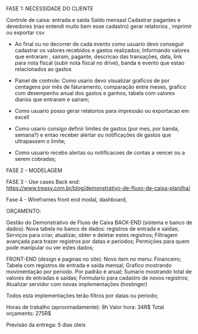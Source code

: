 FASE 1: NECESSIDADE DO CLIENTE

Controle de caixa: entrada e saida
Saldo mensasl
Cadastrar pagantes e devedores (nao entendi muito bem esse cadastro)
gerar relatorios , imprimir ou exportar csv

- Ao final ou no decorrer de cada evento como usuario devo conseguir cadastrar os valores recebidos e gastos realizados;
  Informando valores que entraram , sairam, pagante, descricao das transações, data, link para nota fiscal (subir nota fiscal no drive), banda e evento que estao relacionados ao gastos

- Painel de controle: Como usario devo visualizar graficos de por centagens por mês de faturamento, comparação entre meses, grafico com desempenho anual dos gastos e ganhos, tabela com valores diarios que entraram e sairam;

- Como usuario posso gerar relatorios para impressão ou exportacao em excell

- Como usario consigo definir limites de gastos (por mes, por banda, semana?) e entao receber alertar ou notificações de gastos que ultrapassem o limite;

- Como usuario recebo alertas ou notificacoes de contas a vencer ou a serem cobradas;

FASE 2 - MODELAGEM

FASE 3 - Use cases Back end:
https://www.treasy.com.br/blog/demonstrativo-de-fluxo-de-caixa-planilha/

Fase 4 - Wireframes front end
modal,
dashboard,

ORÇAMENTO:

Gestão do Demonstrativo de Fluxo de Caixa
BACK-END (sistema e banco de dados):
Nova tabela no banco de dados: registros de entrada e saidas;
Serviços para criar, atualizar, obter e deletar estes registros;
Filtragem avançada para trazer registros por datas e periodos;
Permições para quem pode manipular ou ver estes dados;

FRONT-END (design e paginas no site):
Novo item no menu: Financeiro;
Tabela com registros de entrada e saida mensal;
Grafico mostrando movimentação por periodo. Por padrão é anual;
Sumario mostrando total de valores de entradas e saidas;
Formulario para cadastro de novos registros;
Atualizar servidor com novas implementações (hostinger)

Todos esta implementações terão filtros por datas ou periodo;

Horas de trabalho (aproximadamente):
8h
Valor hora: 34R$
Total orçamento: 275R$

Previsão da entrega: 5 dias úteis
